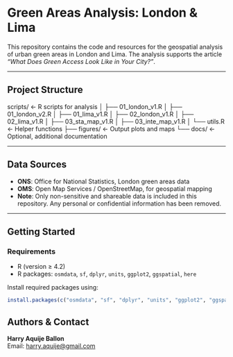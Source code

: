 # Green Areas Analysis: London & Lima

This repository contains the code and resources for the geospatial analysis of urban green areas in London and Lima. The analysis supports the article *“What Does Green Access Look Like in Your City?”*.

---

## Project Structure
scripts/ <- R scripts for analysis
│ ├── 01_london_v1.R
│ ├── 01_london_v2.R
│ ├── 01_lima_v1.R
│ ├── 02_london_v1.R
│ ├── 02_lima_v1.R
│ ├── 03_sta_map_v1.R
│ ├── 03_inte_map_v1.R
│ └── utils.R <- Helper functions
├── figures/ <- Output plots and maps
└── docs/ <- Optional, additional documentation

---

## Data Sources

- **ONS**: Office for National Statistics, London green areas data  
- **OMS**: Open Map Services / OpenStreetMap, for geospatial mapping  
- **Note**: Only non-sensitive and shareable data is included in this repository. Any personal or confidential information has been removed.

---

## Getting Started

### Requirements

- R (version ≥ 4.2)
- R packages: `osmdata`, `sf`, `dplyr`, `units`, `ggplot2`, `ggspatial`, `here`

Install required packages using:

```r
install.packages(c("osmdata", "sf", "dplyr", "units", "ggplot2", "ggspatial", "here"))
```

## Authors & Contact

**Harry Aquije Ballon**   
Email: [harry.aquije@gmail.com](mailto:harry.aquije@gmail.com)
